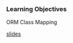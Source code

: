 ### Learning Objectives
ORM
Class Mapping

[slides](https://docs.google.com/presentation/d/1OebJf_7lJtn6KmcZ0qE7lg6AjBRMBhNC9s1uTZjWUQc/edit#slide=id.p)


